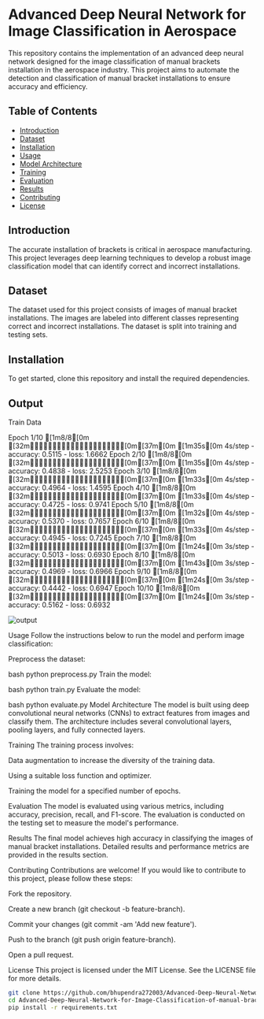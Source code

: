# Advanced Deep Neural Network for Image Classification in Aerospace


This repository contains the implementation of an advanced deep neural network designed for the image classification of manual brackets installation in the aerospace industry. This project aims to automate the detection and classification of manual bracket installations to ensure accuracy and efficiency.

## Table of Contents
- [Introduction](#introduction)
- [Dataset](#dataset)
- [Installation](#installation)
- [Usage](#usage)
- [Model Architecture](#model-architecture)
- [Training](#training)
- [Evaluation](#evaluation)
- [Results](#results)
- [Contributing](#contributing)
- [License](#license)

## Introduction
The accurate installation of brackets is critical in aerospace manufacturing. This project leverages deep learning techniques to develop a robust image classification model that can identify correct and incorrect installations.

## Dataset
The dataset used for this project consists of images of manual bracket installations. The images are labeled into different classes representing correct and incorrect installations. The dataset is split into training and testing sets.

## Installation
To get started, clone this repository and install the required dependencies.

## Output
Train Data

Epoch 1/10
[1m8/8[0m [32m━━━━━━━━━━━━━━━━━━━━[0m[37m[0m [1m35s[0m 4s/step - accuracy: 0.5115 - loss: 1.6662
Epoch 2/10
[1m8/8[0m [32m━━━━━━━━━━━━━━━━━━━━[0m[37m[0m [1m35s[0m 4s/step - accuracy: 0.4838 - loss: 2.5253
Epoch 3/10
[1m8/8[0m [32m━━━━━━━━━━━━━━━━━━━━[0m[37m[0m [1m33s[0m 4s/step - accuracy: 0.4964 - loss: 1.4595
Epoch 4/10
[1m8/8[0m [32m━━━━━━━━━━━━━━━━━━━━[0m[37m[0m [1m33s[0m 4s/step - accuracy: 0.4725 - loss: 0.9741
Epoch 5/10
[1m8/8[0m [32m━━━━━━━━━━━━━━━━━━━━[0m[37m[0m [1m32s[0m 4s/step - accuracy: 0.5370 - loss: 0.7657
Epoch 6/10
[1m8/8[0m [32m━━━━━━━━━━━━━━━━━━━━[0m[37m[0m [1m33s[0m 4s/step - accuracy: 0.4945 - loss: 0.7245
Epoch 7/10
[1m8/8[0m [32m━━━━━━━━━━━━━━━━━━━━[0m[37m[0m [1m24s[0m 3s/step - accuracy: 0.5013 - loss: 0.6930
Epoch 8/10
[1m8/8[0m [32m━━━━━━━━━━━━━━━━━━━━[0m[37m[0m [1m43s[0m 3s/step - accuracy: 0.4969 - loss: 0.6966
Epoch 9/10
[1m8/8[0m [32m━━━━━━━━━━━━━━━━━━━━[0m[37m[0m [1m24s[0m 3s/step - accuracy: 0.4442 - loss: 0.6947
Epoch 10/10
[1m8/8[0m [32m━━━━━━━━━━━━━━━━━━━━[0m[37m[0m [1m24s[0m 3s/step - accuracy: 0.5162 - loss: 0.6932

![output](https://github.com/user-attachments/assets/60199835-30bb-41c5-b90d-424f43186f3d)


Usage
Follow the instructions below to run the model and perform image classification:

Preprocess the dataset:

bash
python preprocess.py
Train the model:

bash
python train.py
Evaluate the model:

bash
python evaluate.py
Model Architecture
The model is built using deep convolutional neural networks (CNNs) to extract features from images and classify them. The architecture includes several convolutional layers, pooling layers, and fully connected layers.

Training
The training process involves:

Data augmentation to increase the diversity of the training data.

Using a suitable loss function and optimizer.

Training the model for a specified number of epochs.

Evaluation
The model is evaluated using various metrics, including accuracy, precision, recall, and F1-score. The evaluation is conducted on the testing set to measure the model's performance.

Results
The final model achieves high accuracy in classifying the images of manual bracket installations. Detailed results and performance metrics are provided in the results section.

Contributing
Contributions are welcome! If you would like to contribute to this project, please follow these steps:

Fork the repository.

Create a new branch (git checkout -b feature-branch).

Commit your changes (git commit -am 'Add new feature').

Push to the branch (git push origin feature-branch).

Open a pull request.

License
This project is licensed under the MIT License. See the LICENSE file for more details.

```bash
git clone https://github.com/bhupendra272003/Advanced-Deep-Neural-Network-for-Image-Classification-of-manual-brackets-installation-in-Aerospace.git
cd Advanced-Deep-Neural-Network-for-Image-Classification-of-manual-brackets-installation-in-Aerospace
pip install -r requirements.txt
